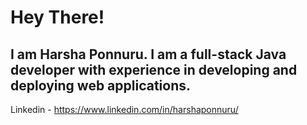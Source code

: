 # Hey There!

## I am Harsha Ponnuru. I am a full-stack Java developer with experience in developing and deploying web applications. 
Linkedin - https://www.linkedin.com/in/harshaponnuru/
